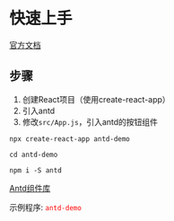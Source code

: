 # 快速上手
[官方文档](https://ant.design/docs/react/use-with-create-react-app-cn)

## 步骤
1. 创建React项目（使用create-react-app）
2. 引入antd
3. 修改<code>src/App.js</code>，引入antd的按钮组件

```shell
npx create-react-app antd-demo

cd antd-demo

npm i -S antd
```
[Antd组件库](https://ant.design/components/overview-cn/)

示例程序: <code style="color:red;">antd-demo</code>